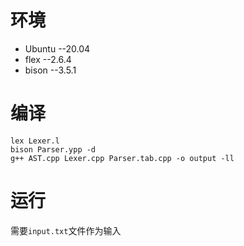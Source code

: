 # 环境
* Ubuntu --20.04
* flex --2.6.4
* bison --3.5.1
# 编译
```
lex Lexer.l
bison Parser.ypp -d
g++ AST.cpp Lexer.cpp Parser.tab.cpp -o output -ll
```
# 运行
需要`input.txt`文件作为输入